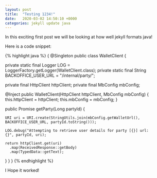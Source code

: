 ```yaml
---
layout: post
title:  "Testing 1234!"
date:   2020-03-02 14:50:10 +0000
categories: jekyll update java
---
```


In this exciting first post we will be looking at how well jekyll formats java!

Here is a code snippet:

{% highlight java %}
{
@Singleton
public class WalletClient {

  private static final Logger LOG = LoggerFactory.getLogger(WalletClient.class);
  private static final String BACKOFFICE_USER_URL = "/internal/party/";

  private final HttpClient httpClient;
  private final MbConfig mbConfig;

  @Inject
  public WalletClient(HttpClient httpClient, MbConfig mbConfig) {
    this.httpClient = httpClient;
    this.mbConfig = mbConfig;
  }

  public Promise<String> getParty(Long partyId) {

    URI uri = URI.create(StringUtils.join(mbConfig.getWalletUrl(), BACKOFFICE_USER_URL, partyId.toString()));

    LOG.debug("Attempting to retrieve user details for party [{}] url: {}", partyId, uri);

    return httpClient.get(uri)
      .map(ReceivedResponse::getBody)
      .map(TypedData::getText);
  }
}
}
{% endhighlight %}

I Hope it worked!

[jekyll-docs]: https://jekyllrb.com/docs/home
[jekyll-gh]:   https://github.com/jekyll/jekyll
[jekyll-talk]: https://talk.jekyllrb.com/
